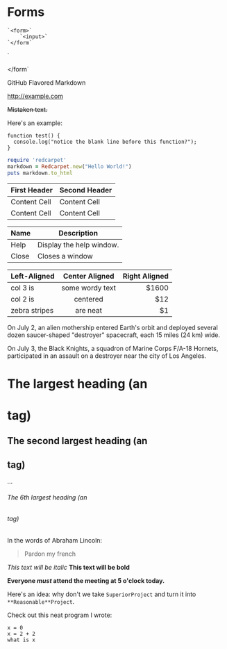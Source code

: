 # Forms

```
`<form>`
    `<input>`
`</form`
```

`<form>

</form`



GitHub Flavored Markdown

http://example.com

~~Mistaken text.~~

Here's an example:

```
function test() {
  console.log("notice the blank line before this function?");
}
```

```ruby
require 'redcarpet'
markdown = Redcarpet.new("Hello World!")
puts markdown.to_html
```

First Header  | Second Header
------------- | -------------
Content Cell  | Content Cell
Content Cell  | Content Cell

| Name | Description          |
| ------------- | ----------- |
| Help      | Display the help window.|
| Close     | Closes a window     |

| Left-Aligned  | Center Aligned  | Right Aligned |
| :------------ |:---------------:| -----:|
| col 3 is      | some wordy text | $1600 |
| col 2 is      | centered        |   $12 |
| zebra stripes | are neat        |    $1 |

On July 2, an alien mothership entered Earth's orbit and deployed several dozen saucer-shaped "destroyer" spacecraft, each 15 miles (24 km) wide.

On July 3, the Black Knights, a squadron of Marine Corps F/A-18 Hornets, participated in an assault on a destroyer near the city of Los Angeles.

# The largest heading (an <h1> tag)
## The second largest heading (an <h2> tag)
…
###### The 6th largest heading (an <h6> tag)

In the words of Abraham Lincoln:

> Pardon my french
> 

*This text will be italic*
**This text will be bold**

**Everyone _must_ attend the meeting at 5 o'clock today.**

Here's an idea: why don't we take `SuperiorProject` and turn it into `**Reasonable**Project`.

Check out this neat program I wrote:

```
x = 0
x = 2 + 2
what is x
```

